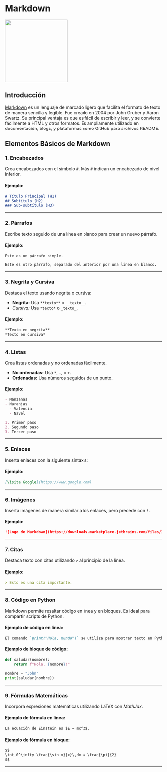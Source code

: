# Markdown

<img src="https://downloads.marketplace.jetbrains.com/files/18897/166369/icon/pluginIcon.png" width="200" align="center"/>

## Introducción

[Markdown](https://www.markdownguide.org/) es un lenguaje de marcado ligero que facilita el formato de texto de manera sencilla y legible. Fue creado en 2004 por John Gruber y Aaron Swartz. Su principal ventaja es que es fácil de escribir y leer, y se convierte fácilmente a HTML y otros formatos. Es ampliamente utilizado en documentación, blogs, y plataformas como GitHub para archivos README.

## Elementos Básicos de Markdown

### 1. Encabezados

Crea encabezados con el símbolo `#`. Más `#` indican un encabezado de nivel inferior.

#### Ejemplo:
```markdown
# Título Principal (H1)
## Subtítulo (H2)
### Sub-subtítulo (H3)
```

---

### 2. Párrafos

Escribe texto seguido de una línea en blanco para crear un nuevo párrafo.

#### Ejemplo:
```markdown
Este es un párrafo simple.

Este es otro párrafo, separado del anterior por una línea en blanco.
```

---

### 3. Negrita y Cursiva

Destaca el texto usando negrita o cursiva:

- **Negrita:** Usa `**texto**` o `__texto__`.
- *Cursiva:* Usa `*texto*` o `_texto_`.

#### Ejemplo:
```markdown
**Texto en negrita**
*Texto en cursiva*
```

---

### 4. Listas

Crea listas ordenadas y no ordenadas fácilmente.

- **No ordenadas:** Usa `*`, `-`, o `+`.
- **Ordenadas:** Usa números seguidos de un punto.

#### Ejemplo:
```markdown
- Manzanas
- Naranjas
  - Valencia
  - Navel
```

```markdown
1. Primer paso
2. Segundo paso
3. Tercer paso
```

---

### 5. Enlaces

Inserta enlaces con la siguiente sintaxis:

#### Ejemplo:
```markdown
[Visita Google](https://www.google.com)
```

---

### 6. Imágenes

Inserta imágenes de manera similar a los enlaces, pero precede con `!`.

#### Ejemplo:
```markdown
![Logo de Markdown](https://downloads.marketplace.jetbrains.com/files/18897/166369/icon/pluginIcon.png)
```

---

### 7. Citas

Destaca texto con citas utilizando `>` al principio de la línea.

#### Ejemplo:
```markdown
> Esto es una cita importante.
```

---

### 8. Código en Python

Markdown permite resaltar código en línea y en bloques. Es ideal para compartir scripts de Python.

#### Ejemplo de código en línea:

```markdown
El comando `print("Hola, mundo")` se utiliza para mostrar texto en Python.
```

#### Ejemplo de bloque de código:


```python
def saludar(nombre):
    return f"Hola, {nombre}!"

nombre = "John"
print(saludar(nombre))
```


---

### 9. Fórmulas Matemáticas

Incorpora expresiones matemáticas utilizando LaTeX con *MathJax*.

#### Ejemplo de fórmula en línea:
```markdown
La ecuación de Einstein es $E = mc^2$.
```

#### Ejemplo de fórmula en bloque:
```markdown
$$
\int_0^\infty \frac{\sin x}{x}\,dx = \frac{\pi}{2}
$$
```

---
